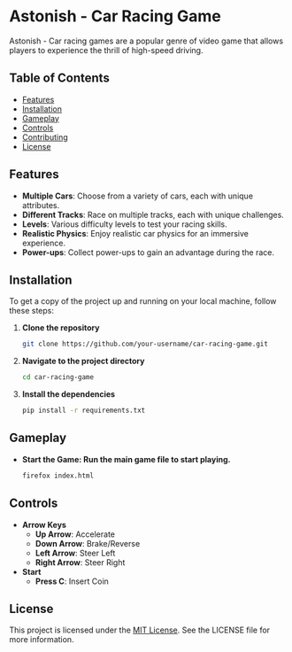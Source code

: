 # Astonish - Car Racing Game

Astonish - Car racing games are a popular genre of video game that allows players to experience the thrill of high-speed driving.
## Table of Contents

- [Features](#features)
- [Installation](#installation)
- [Gameplay](#gameplay)
- [Controls](#controls)
- [Contributing](#contributing)
- [License](#license)

## Features

- **Multiple Cars**: Choose from a variety of cars, each with unique attributes.
- **Different Tracks**: Race on multiple tracks, each with unique challenges.
- **Levels**: Various difficulty levels to test your racing skills.
- **Realistic Physics**: Enjoy realistic car physics for an immersive experience.
- **Power-ups**: Collect power-ups to gain an advantage during the race.

## Installation

To get a copy of the project up and running on your local machine, follow these steps:

1. **Clone the repository**
   ```sh
   git clone https://github.com/your-username/car-racing-game.git
2. **Navigate to the project directory**
   ```sh
   cd car-racing-game
3. **Install the dependencies**
   ```sh
   pip install -r requirements.txt

## Gameplay

*  **Start the Game: Run the main game file to start playing.**
   ```sh
   firefox index.html
   
## Controls

*  **Arrow Keys**
   * **Up Arrow**: Accelerate
   * **Down Arrow**: Brake/Reverse
   * **Left Arrow**: Steer Left
   * **Right Arrow**: Steer Right
*  **Start**
   * **Press C**: Insert Coin

## License 

This project is licensed under the [MIT License](https://github.com/e-hakson/Astonish/blob/main/LICENSE). See the LICENSE file for more information.
     



